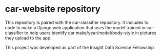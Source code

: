 # car-website repository

This repository is paired with the car-classifier repository. It includes to code to make a 
Django web application that uses the model trained in car-classifier to help users identify
car make/year/model/body-style in pictures they upload to the app.

This project was developed as part of the Insight Data Science Fellowship
